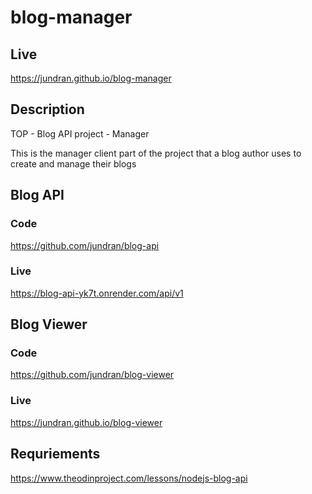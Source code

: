 # blog-manager

## Live
https://jundran.github.io/blog-manager

## Description
TOP - Blog API project - Manager

This is the manager client part of the project that a blog author uses to create and manage their blogs

## Blog API
### Code
https://github.com/jundran/blog-api
### Live
https://blog-api-yk7t.onrender.com/api/v1

## Blog Viewer
### Code
https://github.com/jundran/blog-viewer
### Live
https://jundran.github.io/blog-viewer

## Requriements
https://www.theodinproject.com/lessons/nodejs-blog-api

